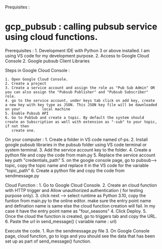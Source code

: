 Prequisites : 

# gcp_pubsub : calling pubsub service using cloud functions. 

Prerequisites :
    1. Development IDE with Python 3 or above installed. I am using VS code for my development purpose. 
    2. Access to Google Cloud Console
    2. Google pubsub Client Libraries
    
Steps in Google Cloud Console : 

    1. Open Google Cloud Console. 
    2. Create a project
    3. Create a service account and assign the role as "Pub Sub Admin" OR  you can also assign the "Pubsub Publisher" and "Pubsub Subscriber" role.
    4. go to the service account, under keys tab click on add key, create a new key with key type as JSON. This JSON key file will be downloaded on your          local machine
    5. Enable Pubsub API
    6. Go to PubSub and create a topic. By default the system should create an Subscription as well with extension as "-sub" to your topic, if not then     
       create one. 

On your computer :
    1. Create a folder in VS code named cf-ps. 
    2. Install google pubsub libraries in the pubsub folder using VS code terminal or system terminal.
    3. Add the service account key to the folder. 
    4. Create a python file and copy the code from main.py
    5. Replace the service account key path "credentials_path"
    5. on the google console page, go to pubsub--> topic, copy the topic name and replace it in the VS code for the variable "topic_path"
    6. Create a python file and copy the code from sendmessage.py
 
Cloud Function : 
    1. Go to Google Cloud Console. 
    2. Create an  cloud function with HTTP trigger and Allow unauthorized authentication ( for testing purpose only).
    3. click next --> select runtime as Python 3.10, copy the funtion from main.py to the online editor. make sure the entry point name and defination name is same else the cloud function creation will fail. In my case it have the entry point name as "four_seasons"
    4. Click Deploy.
    5. Once the cloud the function is created, go to triggers tab and copy the URL.
    6. Paste the url in send_message() ( variable name : url) 
   
    
Execute the code.
    1. Run the sendmessage.py file
    3. On Google Console page, cloud function, go to logs and you should see the data that has been set up as part of send_message() function. 
    
   
